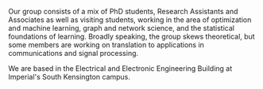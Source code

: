 Our group consists of a mix of PhD students, Research Assistants and Associates as well as visiting students, working in the area of optimization and machine learning, graph and network science, and the statistical foundations of learning. Broadly speaking, the group skews theoretical, but some members are working on translation to applications in communications and signal processing.

We are based in the Electrical and Electronic Engineering Building at Imperial's South Kensington campus.
